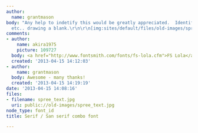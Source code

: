 ```yaml
---
author:
  name: grantmason
body: "Any help to indetify this would be greatly appreciated.  Identifont, WhattheFont
  etc.. drawing a blank.\r\n\r\n[img:sites/default/files/old-images/spree_text_3919.jpg]"
comments:
- author:
    name: akira1975
    picture: 109727
  body: <a href="http://www.fontsmith.com/fonts/fs-lola.cfm">FS Lola</a>
  created: '2013-04-15 14:12:03'
- author:
    name: grantmason
  body: Awesome - many thanks!
  created: '2013-04-15 14:19:19'
date: '2013-04-15 14:08:16'
files:
- filename: spree_text.jpg
  uri: public://old-images/spree_text.jpg
node_type: font_id
title: Serif / San serif combo font

---
```


